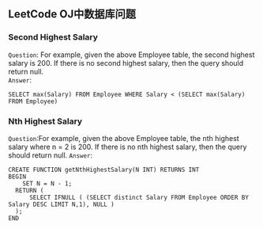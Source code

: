 ## LeetCode OJ中数据库问题

### Second Highest Salary
`Question`: For example, given the above Employee table, the second highest salary is 200. If there is no second highest salary, then the query should return null.<br>
`Answer`: 
```mysql
SELECT max(Salary) FROM Employee WHERE Salary < (SELECT max(Salary) FROM Employee)
```

### Nth Highest Salary

`Question`:For example, given the above Employee table, the nth highest salary where n = 2 is 200. If there is no nth highest salary, then the query should return null.
`Answer`:
```mysql
CREATE FUNCTION getNthHighestSalary(N INT) RETURNS INT
BEGIN
    SET N = N - 1;
  RETURN (
      SELECT IFNULL ( (SELECT distinct Salary FROM Employee ORDER BY Salary DESC LIMIT N,1), NULL )
  );
END
```